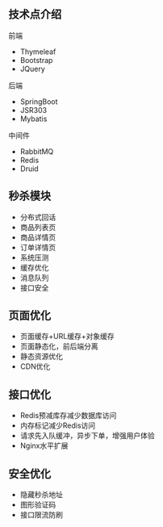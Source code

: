 ## 技术点介绍

前端
* Thymeleaf
* Bootstrap
* JQuery

后端
* SpringBoot
* JSR303
* Mybatis

中间件
* RabbitMQ
* Redis
* Druid

## 秒杀模块
* 分布式回话
* 商品列表页
* 商品详情页
* 订单详情页
* 系统压测
* 缓存优化
* 消息队列
* 接口安全

## 页面优化
* 页面缓存+URL缓存+对象缓存 
* 页面静态化，前后端分离 
* 静态资源优化 
* CDN优化

## 接口优化
* Redis预减库存减少数据库访问 
* 内存标记减少Redis访问 
* 请求先入队缓冲，异步下单，增强用户体验 
* Nginx水平扩展 

## 安全优化
* 隐藏秒杀地址
* 图形验证码
* 接口限流防刷
